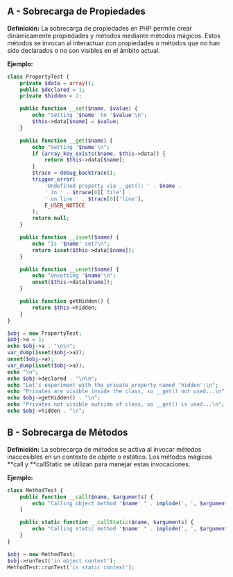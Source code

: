 ## A - Sobrecarga de Propiedades

**Definición:** La sobrecarga de propiedades en PHP permite crear dinámicamente propiedades y métodos mediante métodos mágicos. Estos métodos se invocan al interactuar con propiedades o métodos que no han sido declarados o no son visibles en el ámbito actual.

**Ejemplo:**

```php
class PropertyTest {
    private $data = array();
    public $declared = 1;
    private $hidden = 2;

    public function __set($name, $value) {
        echo "Setting '$name' to '$value'\n";
        $this->data[$name] = $value;
    }

    public function __get($name) {
        echo "Getting '$name'\n";
        if (array_key_exists($name, $this->data)) {
            return $this->data[$name];
        }
        $trace = debug_backtrace();
        trigger_error(
            'Undefined property via __get(): ' . $name .
            ' in ' . $trace[0]['file'] .
            ' on line ' . $trace[0]['line'],
            E_USER_NOTICE
        );
        return null;
    }

    public function __isset($name) {
        echo "Is '$name' set?\n";
        return isset($this->data[$name]);
    }

    public function __unset($name) {
        echo "Unsetting '$name'\n";
        unset($this->data[$name]);
    }

    public function getHidden() {
        return $this->hidden;
    }
}

$obj = new PropertyTest;
$obj->a = 1;
echo $obj->a . "\n\n";
var_dump(isset($obj->a));
unset($obj->a);
var_dump(isset($obj->a));
echo "\n";
echo $obj->declared . "\n\n";
echo "Let's experiment with the private property named 'hidden':\n";
echo "Privates are visible inside the class, so __get() not used...\n";
echo $obj->getHidden() . "\n";
echo "Privates not visible outside of class, so __get() is used...\n";
echo $obj->hidden . "\n";
```

## B - Sobrecarga de Métodos

**Definición:** La sobrecarga de métodos se activa al invocar métodos inaccesibles en un contexto de objeto o estático. Los métodos mágicos **call y **callStatic se utilizan para manejar estas invocaciones.

**Ejemplo:**

```php
class MethodTest {
    public function __call($name, $arguments) {
        echo "Calling object method '$name' " . implode(', ', $arguments) . "\n";
    }

    public static function __callStatic($name, $arguments) {
        echo "Calling static method '$name' " . implode(', ', $arguments) . "\n";
    }
}

$obj = new MethodTest;
$obj->runTest('in object context');
MethodTest::runTest('in static context');
```
